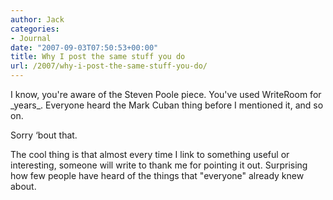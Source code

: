 ```yaml
---
author: Jack
categories:
- Journal
date: "2007-09-03T07:50:53+00:00"
title: Why I post the same stuff you do
url: /2007/why-i-post-the-same-stuff-you-do/
---
```


I know, you're aware of the Steven Poole piece. You've used WriteRoom for \_years\_. Everyone heard the Mark Cuban thing before I mentioned it, and so on. 

Sorry &#8216;bout that. 

The cool thing is that almost every time I link to something useful or interesting, someone will write to thank me for pointing it out. Surprising how few people have heard of the things that "everyone" already knew about.